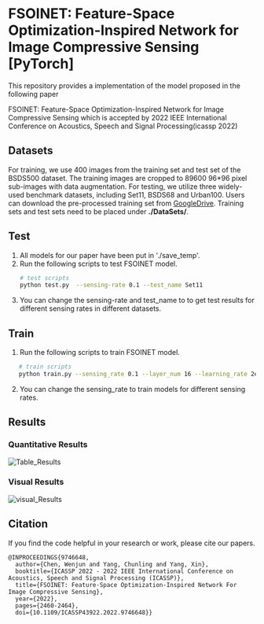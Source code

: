 # FSOINET: Feature-Space Optimization-Inspired Network for Image Compressive Sensing [PyTorch]

This repository provides a implementation of the model proposed  in the following paper

FSOINET: Feature-Space Optimization-Inspired Network for Image Compressive Sensing which is accepted by 2022 IEEE International Conference on Acoustics, Speech and Signal Processing(icassp 2022)

## Datasets
For training,  we use 400 images from the training set and test set of the BSDS500 dataset. The training images are cropped to 89600 96*96 pixel sub-images with data augmentation. For testing, we utilize three widely-used benchmark datasets, including Set11, BSDS68 and Urban100.
Users can download the pre-processed training set from [GoogleDrive](https://drive.google.com/file/d/1hELlT70R56KIM0VFMAylmRZ5n2IuOxiz/view?usp=sharing). Training sets and test sets need to be placed under **./DataSets/**.

## Test
1. All models for our paper have been put in './save_temp'.
2. Run the following scripts to test FSOINET model.
    ```bash
    # test scripts
    python test.py  --sensing-rate 0.1 --test_name Set11
    ```
3. You can change the sensing-rate and test_name to to get test results for different sensing rates in different datasets.

## Train
1. Run the following scripts to train FSOINET model.
 ```bash
    # train scripts
    python train.py --sensing_rate 0.1 --layer_num 16 --learning_rate 2e-4 --start_epoch 0 --epochs 100 --batch_size 32
 ```
2. You can change the sensing_rate to train models for different sensing rates.

## Results

### Quantitative Results

![Table_Results](./Figs/Table_Results.png)

### Visual Results

![visual_Results](./Figs/visual_Results.png)

## Citation
If you find the code helpful in your research or work, please cite our papers.
```
@INPROCEEDINGS{9746648,
  author={Chen, Wenjun and Yang, Chunling and Yang, Xin},
  booktitle={ICASSP 2022 - 2022 IEEE International Conference on Acoustics, Speech and Signal Processing (ICASSP)}, 
  title={FSOINET: Feature-Space Optimization-Inspired Network For Image Compressive Sensing}, 
  year={2022},
  pages={2460-2464},
  doi={10.1109/ICASSP43922.2022.9746648}}
```
